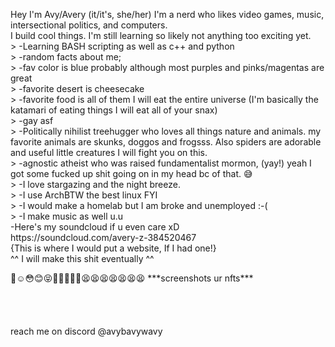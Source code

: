 <p>Hey I'm Avy/Avery (it/it's, she/her) I'm a nerd who likes video games, music, intersectional politics, and computers.<br>
I build cool things. I'm still learning so likely not anything too exciting yet.<br>
> -Learning BASH scripting as well as c++ and python<br>
> -random facts about me;<br>
> -fav color is blue probably although most purples and pinks/magentas are great<br>
> -favorite desert is cheesecake<br>
> -favorite food is all of them I will eat the entire universe (I'm basically the katamari of eating things I will eat all of your snax)<br>
> -gay asf<br>
> -Politically nihilist treehugger who loves all things nature and animals. my favorite animals are skunks, doggos and frogsss. Also spiders are adorable and useful little creatures I will fight you on this.<br>
> -agnostic atheist who was raised fundamentalist mormon, (yay!) yeah I got some fucked up shit going on in my head bc of that. 😅<br>
> -I love stargazing and the night breeze.<br>
> -I use ArchBTW the best linux FYI<br>
> -I would make a homelab but I am broke and unemployed :-(<br>
> -I make music as well u.u<br>
 -Here's my soundcloud if u even care xD<br>
 https://soundcloud.com/avery-z-384520467<br>
{This is where I would put a website, If I had one!}<br>
^^ I will make this shit eventually ^^<br></p>
<p>
🥺☺️😳😊😝🐶🤙🏳️‍🌈🤭😫😫😫😫😫😫😫  ***screenshots ur nfts***<br>
<br>
<br>
<br>
<br>
reach me on discord @avybavywavy<br>
</p>
<!---
Avybavywavy/Avybavywavy is a ✨ special ✨ repository because its `README.md` (this file) appears on your GitHub profile.
You can click the Preview link to take a look at your changes.
--->
